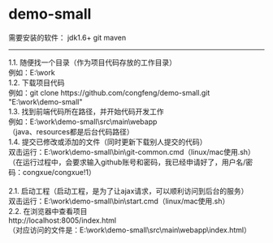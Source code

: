 # demo-small

需要安装的软件：
   jdk1.6+
   git
   maven
<hr>1.1. 随便找一个目录（作为项目代码存放的工作目录）
<br>   例如：E:\work
<br>1.2. 下载项目代码
<br>   例如：git clone https://github.com/congfeng/demo-small.git "E:\work\demo-small"
<br>1.3. 找到前端代码所在路径，并开始代码开发工作
<br>   例如：E:\work\demo-small\src\main\webapp
<br>   （java、resources都是后台代码路径）
<br>1.4. 提交已修改或添加的文件（同时更新下载别人提交的代码）
<br>   双击运行：E:\work\demo-small\bin\git-common.cmd（linux/mac使用.sh）
<br>  （在运行过程中，会要求输入github账号和密码，我已经申请好了，用户名/密码：congxue/congxue!1）
<br>
<br>2.1. 启动工程（启动工程，是为了让ajax请求，可以顺利访问到后台的服务）
<br>   双击运行：E:\work\demo-small\bin\start.cmd（linux/mac使用.sh）
<br>2.2. 在浏览器中查看项目
<br>   http://localhost:8005/index.html
<br>   （对应访问的文件是：E:\work\demo-small\src\main\webapp\index.html）





   
